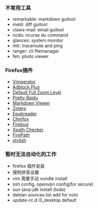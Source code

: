 ### 不常用工具
- remarkable: markdown guitool
- meld: diff guitool
- claws-mail: email guitool
- ncdu: ncurse du command
- glances: system monitor
- mtr: traceroute and ping
- ranger: cli filemanager
- feh: photo viewer

### Firefox插件
- [Vimperator](https://addons.mozilla.org/zh-CN/firefox/addon/vimperator)
- [Adblock Plus](https://addons.mozilla.org/zh-CN/firefox/addon/adblock-plus)
- [Default Full Zoom Level](https://addons.mozilla.org/zh-CN/firefox/addon/default-fullzoom-level)
- [Pretty Baidu](https://addons.mozilla.org/zh-CN/firefox/addon/pretty-baidu/)
- [Markdown Viewer](https://addons.mozilla.org/zh-CN/firefox/addon/markdown-viewer)
- [Zotero](https://www.zotero.org/download/)
- [Epubreader](https://addons.mozilla.org/zh-CN/firefox/addon/epubreader)
- [Chmfox](https://addons.mozilla.org/zh-CN/firefox/addon/chmfox)
- [Firebug](https://addons.mozilla.org/zh-CN/firefox/addon/firebug)
- [Xpath Checker](https://addons.mozilla.org/zh-CN/firefox/addon/xpath-checker)
- [FirePath](https://addons.mozilla.org/zh-CN/firefox/addon/firepath)
- [stylish](https://addons.mozilla.org/zh-CN/firefox/addon/stylish)

### 暂时无法自动化的工作
- firefox 插件安装
- 搜狗拼音设置
- vim 需要手动 vundle install
- ssh config, openvpn config(for secure)
- sun-java-jdk install (todo)
- debian sources.list add for noto
- update-rc.d i3_desktop default

